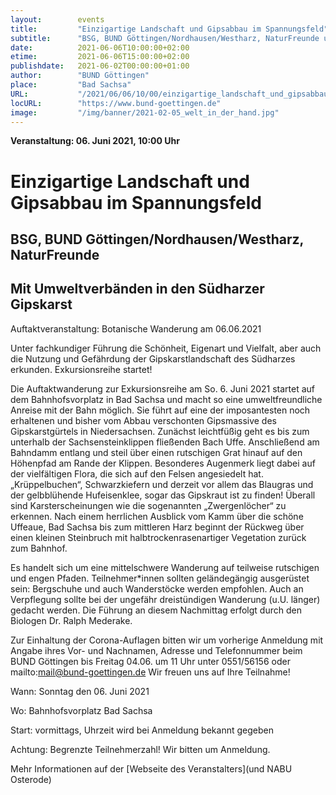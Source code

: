 ```yaml
---
layout:        events
title:         "Einzigartige Landschaft und Gipsabbau im Spannungsfeld"
subtitle:      "BSG, BUND Göttingen/Nordhausen/Westharz, NaturFreunde und NABU Osterode"
date:          2021-06-06T10:00:00+02:00
etime:         2021-06-06T15:00:00+02:00
publishdate:   2021-06-02T00:00:00+01:00
author:        "BUND Göttingen"
place:         "Bad Sachsa"
URL:           "/2021/06/06/10/00/einzigartige_landschaft_und_gipsabbau_im_spannungsfeld"
locURL:        "https://www.bund-goettingen.de"
image:         "/img/banner/2021-02-05_welt_in_der_hand.jpg"
---
```


**Veranstaltung: 06. Juni 2021, 10:00 Uhr**

Einzigartige Landschaft und Gipsabbau im Spannungsfeld
===========

BSG, BUND Göttingen/Nordhausen/Westharz, NaturFreunde
-----------
Mit Umweltverbänden in den Südharzer Gipskarst
----------------

Auftaktveranstaltung: Botanische Wanderung am 06.06.2021

Unter fachkundiger Führung die Schönheit, Eigenart und Vielfalt, aber auch die Nutzung und Gefährdung der Gipskarstlandschaft des Südharzes erkunden. Exkursionsreihe startet!

Die Auftaktwanderung zur Exkursionsreihe am So. 6. Juni 2021 startet auf dem Bahnhofsvorplatz in Bad Sachsa und macht so eine umweltfreundliche Anreise mit der Bahn möglich. Sie führt auf eine der imposantesten noch erhaltenen und bisher vom Abbau verschonten Gipsmassive des Gipskarstgürtels in Niedersachsen. Zunächst leichtfüßig geht es bis zum unterhalb der Sachsensteinklippen fließenden Bach Uffe. Anschließend am Bahndamm entlang und steil über einen rutschigen Grat hinauf auf den Höhenpfad am Rande der Klippen. Besonderes Augenmerk liegt dabei auf der vielfältigen Flora, die sich auf den Felsen angesiedelt hat. „Krüppelbuchen“, Schwarzkiefern und derzeit vor allem das Blaugras und der gelbblühende Hufeisenklee, sogar das Gipskraut ist zu finden! Überall sind Karsterscheinungen wie die sogenannten „Zwergenlöcher“ zu erkennen. Nach einem herrlichen Ausblick vom Kamm über die schöne Uffeaue, Bad Sachsa bis zum mittleren Harz beginnt der Rückweg über einen kleinen Steinbruch mit halbtrockenrasenartiger Vegetation zurück zum Bahnhof.

Es handelt sich um eine mittelschwere Wanderung auf teilweise rutschigen und engen Pfaden. Teilnehmer*innen sollten geländegängig ausgerüstet sein: Bergschuhe und auch Wanderstöcke werden empfohlen. Auch an Verpflegung sollte bei der ungefähr dreistündigen Wanderung (u.U. länger) gedacht werden. Die Führung an diesem Nachmittag erfolgt durch den Biologen Dr. Ralph Mederake.

Zur Einhaltung der Corona-Auflagen bitten wir um vorherige Anmeldung mit Angabe
ihres Vor- und Nachnamen, Adresse und Telefonnummer beim BUND Göttingen
bis Freitag 04.06. um 11 Uhr unter 0551/56156 oder mailto:mail@bund-goettingen.de
Wir freuen uns auf Ihre Teilnahme!


Wann: Sonntag den 06. Juni 2021

Wo: Bahnhofsvorplatz Bad Sachsa

Start: vormittags, Uhrzeit wird bei Anmeldung bekannt gegeben


Achtung: Begrenzte Teilnehmerzahl! Wir bitten um Anmeldung.

Mehr Informationen auf der [Webseite des Veranstalters](und NABU Osterode)
